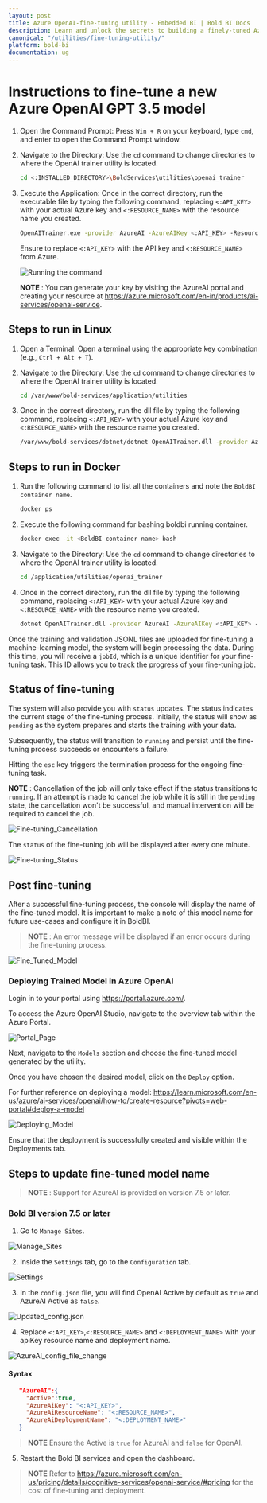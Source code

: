 ```yaml
---
layout: post
title: Azure OpenAI-fine-tuning utility - Embedded BI | Bold BI Docs
description: Learn and unlock the secrets to building a finely-tuned Azure OpenAI model, tailored specifically for seamless integration into BoldBI’ s Q&A widget.
canonical: "/utilities/fine-tuning-utility/"
platform: bold-bi
documentation: ug
---
```


# Instructions to fine-tune a new Azure OpenAI GPT 3.5 model

1. Open the Command Prompt: Press `Win + R` on your keyboard, type `cmd`, and enter to open the Command Prompt window.

2. Navigate to the Directory: Use the `cd` command to change directories to where the OpenAI trainer utility is located.
   ```bash
   cd <:INSTALLED_DIRECTORY>\BoldServices\utilities\openai_trainer
   ```
   
3. Execute the Application: Once in the correct directory, run the executable file by typing the following command, replacing `<:API_KEY>` with your actual Azure key and `<:RESOURCE_NAME>` with the resource name you created.
   ```bash
   OpenAITrainer.exe -provider AzureAI -AzureAIKey <:API_KEY> -ResourceName <:RESOURCE_NAME> 
   ```
   Ensure to replace `<:API_KEY>` with the API key and `<:RESOURCE_NAME>` from Azure.

   ![Running the command](/static/assets/fine-tuning-utility/Azure_Command.png)

   **NOTE** : You can generate your key by visiting the AzureAI portal and creating your resource at https://azure.microsoft.com/en-in/products/ai-services/openai-service.

## Steps to run in Linux

1. Open a Terminal: Open a terminal using the appropriate key combination (e.g., `Ctrl + Alt + T`).

2. Navigate to the Directory: Use the `cd` command to change directories to where the OpenAI trainer utility is located.
   
   ```bash
   cd /var/www/bold-services/application/utilities
   ```
3. Once in the correct directory, run the dll file by typing the following command, replacing `<:API_KEY>` with your actual Azure key and `<:RESOURCE_NAME>` with the resource name you created.

   ```bash
   /var/www/bold-services/dotnet/dotnet OpenAITrainer.dll -provider AzureAI -AzureAIKey <:API_KEY> -ResourceName <:RESOURCE_NAME> 
   ```
## Steps to run in Docker

1. Run the following command to list all the containers and note the `BoldBI container name`.
   
   ```bash
   docker ps
   ```
2. Execute the following command for bashing boldbi running container.

   ```bash
   docker exec -it <BoldBI container name> bash 
   ```
3. Navigate to the Directory: Use the `cd` command to change directories to where the OpenAI trainer utility is located.

   ```bash
   cd /application/utilities/openai_trainer
   ```
4. Once in the correct directory, run the dll file by typing the following command, replacing `<:API_KEY>` with your actual Azure key and `<:RESOURCE_NAME>` with the resource name you created.

   ```bash
   dotnet OpenAITrainer.dll -provider AzureAI -AzureAIKey <:API_KEY> -ResourceName <:RESOURCE_NAME>
   ```
Once the training and validation JSONL files are uploaded for fine-tuning a machine-learning model, the system will begin processing the data. During this time, you will receive a `jobId`, which is a unique identifier for your fine-tuning task. This ID allows you to track the progress of your fine-tuning job.

## Status of fine-tuning
The system will also provide you with `status` updates. The status indicates the current stage of the fine-tuning process. Initially, the status will show as `pending` as the system prepares and starts the training with your data.

Subsequently, the status will transition to `running` and persist until the fine-tuning process succeeds or encounters a failure.

Hitting the `esc` key triggers the termination process for the ongoing fine-tuning task.

**NOTE** : Cancellation of the job will only take effect if the status transitions to `running`. If an attempt is made to cancel the job while it is still in the `pending` state, the cancellation won't be successful, and manual intervention will be required to cancel the job.

![Fine-tuning_Cancellation](/static/assets/fine-tuning-utility/Fine-tuning_Cancellation-AzureAI.png)

The `status` of the fine-tuning job will be displayed after every one minute.

![Fine-tuning_Status](/static/assets/fine-tuning-utility/Fine-tuning_Status.png)

## Post fine-tuning

After a successful fine-tuning process, the console will display the name of the fine-tuned model. It is important to make a note of this model name for future use-cases and configure it in BoldBI.

> **NOTE** : An error message will be displayed if an error occurs during the fine-tuning process.

![Fine_Tuned_Model](/static/assets/fine-tuning-utility/Fine_Tuned_Model.png)

### Deploying Trained Model in Azure OpenAI
Login in to your portal using https://portal.azure.com/.

To access the Azure OpenAI Studio, navigate to the overview tab within the Azure Portal.

![Portal_Page](/static/assets/fine-tuning-utility/PortalPage.png)

Next, navigate to the `Models` section and choose the fine-tuned model generated by the utility.

Once you have chosen the desired model, click on the `Deploy` option. 

For further reference on deploying a model: https://learn.microsoft.com/en-us/azure/ai-services/openai/how-to/create-resource?pivots=web-portal#deploy-a-model

![Deploying_Model](/static/assets/fine-tuning-utility/DeployingModel.png)

Ensure that the deployment is successfully created and visible within the Deployments tab.

## Steps to update fine-tuned model name

> **NOTE** : Support for AzureAI is provided on version 7.5 or later.

### Bold BI version 7.5 or later 

1. Go to `Manage Sites`.

![Manage_Sites](/static/assets/fine-tuning-utility/Manage_Sites.png)

2. Inside the `Settings` tab, go to the `Configuration` tab.

![Settings](/static/assets/fine-tuning-utility/Settings.png)

3. In the `config.json` file, you will find OpenAI Active by default as `true` and AzureAI Active as `false`.

![Updated_config.json](/static/assets/fine-tuning-utility/Updatedconfigfile.png)

4. Replace `<:API_KEY>`,`<:RESOURCE_NAME>` and `<:DEPLOYMENT_NAME>` with your apiKey resource name and deployment name.

![AzureAI_config_file_change](/static/assets/fine-tuning-utility/Azureai.png)

#### Syntax
```json
   "AzureAI":{
     "Active":true,
     "AzureAiKey": "<:API_KEY>",
     "AzureAiResourceName": "<:RESOURCE_NAME>",
     "AzureAiDeploymentName": "<:DEPLOYMENT_NAME>"
   }
``` 
> **NOTE** Ensure the Active is `true` for AzureAI and `false` for OpenAI.

5. Restart the Bold BI services and open the dashboard.

> **NOTE** Refer to https://azure.microsoft.com/en-us/pricing/details/cognitive-services/openai-service/#pricing for the cost of fine-tuning and deployment.
